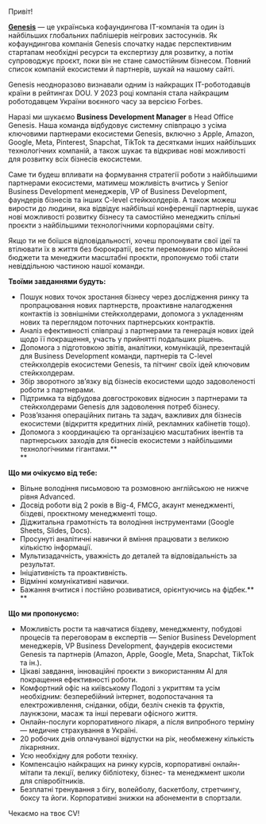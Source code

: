 Привіт!

[**Genesis**](https://gen.tech/) — це українська кофаундингова IT-компанія та
один із найбільших глобальних паблішерів неігрових застосунків. Як
кофаундингова компанія Genesis спочатку надає перспективним стартапам
необхідні ресурси та експертизу для розвитку, а потім супроводжує проєкт, поки
він не стане самостійним бізнесом. Повний список компаній екосистеми й
партнерів, шукай на нашому сайті.

Genesis неодноразово визнавали одним із найкращих IT-роботодавців країни в
рейтингах DOU. У 2023 році компанія стала найкращим роботодавцем України
воєнного часу за версією Forbes.

Наразі ми шукаємо **Business Development Manager** в Head Office Genesis. Наша
команда відбудовує системну співпрацю з усіма ключовими партнерами екосистеми
Genesis, включно з Apple, Amazon, Google, Meta, Pinterest, Snapchat, TikTok та
десятками інших найбільших технологічних компаній, а також шукає та відкриває
нові можливості для розвитку всіх бізнесів екосистеми.

Саме ти будеш впливати на формування стратегії роботи з найбільшими партнерами
екосистеми, матимеш можливість вчитись у Senior Business Development
менеджерів, VP of Business Development, фаундерів бізнесів та інших C-level
стейкхолдерів. А також можеш вирости до людини, яка відвідує найбільші
конференції партнерів, шукає нові можливості розвитку бізнесу та самостійно
менеджить спільні проєкти з найбільшими технологічними корпораціями світу.

Якщо ти не боїшся відповідальності, хочеш пропонувати свої ідеї та втілювати
їх в життя без бюрократії, вести перемовини про мільйонні бюджети та менеджити
масштабні проєкти, пропонуємо тобі стати невіддільною частиною нашої команди.

**Твоїми завданнями будуть:**

  * Пошук нових точок зростання бізнесу через дослідження ринку та пропрацювання нових партнерств, проактивне налагодження контактів із зовнішніми стейкхолдерами, допомога з укладенням нових та переглядом поточних партнерських контрактів.
  * Аналіз ефективності співпраці з партнерами та генерація нових ідей щодо її покращення, участь у прийнятті подальших рішень.
  * Допомога з підготовкою звітів, аналітики, комунікацій, презентацій для Business Development команди, партнерів та C-level стейкхолдерів екосистеми Genesis, та пітчинг своїх ідей ключовим стейкхолдерам.
  * Збір зворотного зв’язку від бізнесів екосистеми щодо задоволеності роботи з партнерами.
  * Підтримка та відбудова довгострокових відносин з партнерами та стейкхолдерами Genesis для задоволення потреб бізнесу.
  * Розв’язання операційних питань та задач, важливих для бізнесів екосистеми (відкриття кредитних ліній, рекламних кабінетів тощо).
  * Допомога з координацією та організацією масштабних івентів та партнерських заходів для бізнесів екосистеми з найбільшими технологічними гігантами.**  
**

**Що ми очікуємо від тебе:**

  * Вільне володіння письмовою та розмовною англійською не нижче рівня Advanced.
  * Досвід роботи від 2 років в Big-4, FMCG, акаунт менеджменті, біздеві, проєктному менеджменті тощо.
  * Діджитальна грамотність та володіння інструментами (Google Sheets, Slides, Docs).
  * Просунуті аналітичні навички й вміння працювати з великою кількістю інформації.
  * Мультизадачність, уважність до деталей та відповідальність за результат.
  * Ініціативність та проактивність.
  * Відмінні комунікативні навички.
  * Бажання вчитися і постійно розвиватися, орієнтуючись на фідбек.**  
**

**Що ми пропонуємо:**

  * Можливість рости та навчатися біздеву, менеджменту, побудові процесів та переговорам в експертів — Senior Business Development менеджерів, VP Business Development, фаундерів екосистеми Genesis та партнерів (Amazon, Apple, Google, Meta, Snapchat, TikTok та ін.).
  * Цікаві завдання, інноваційні проєкти з використанням АІ для покращення ефективності роботи.
  * Комфортний офіс на київському Подолі з укриттям та усім необхідним: безперебійний інтернет, водопостачання та електроживлення, сніданки, обіди, безліч снеків та фруктів, лаунжзони, масаж та інші переваги офісного життя.
  * Онлайн-послуги корпоративного лікаря, а після випробного терміну — медичне страхування в Україні.
  * 20 робочих днів оплачуваної відпустки на рік, необмежену кількість лікарняних.
  * Усю необхідну для роботи техніку.
  * Компенсацію найкращих на ринку курсів, корпоративні онлайн-мітапи та лекції, велику бібліотеку, бізнес- та менеджмент школи для співробітників.
  * Безплатні тренування з бігу, волейболу, баскетболу, стретчингу, боксу та йоги. Корпоративні знижки на абонементи в спортзали.

Чекаємо на твоє CV!